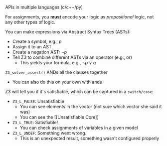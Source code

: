 APIs in multiple languages (c/c++/py)

For assignments, you **must** encode your logic as *propositional* logic, not any other types of logic.

You can make expressions via Abstract Syntax Trees (ASTs):
- Create a symbol, e.g., $p$
- Assign it to an AST
- Create a negation AST: $\lnot p$
- Tell Z3 to combine different ASTs via an operator (e.g., or) 
	- This yields your formula, e.g., $\lnot p \lor q$


`Z3_solver_assert()` ANDs all the clauses together
- You can also do this on your own with ands

Z3 will tell you if it's satisfiable, which can be captured in a `switch/case`:
- `Z3_L_FALSE`: Unsatisfiable
	- You can see elements in the vector (not sure which vector she said it was)
	- You can see the [[Unsatisfiable Core]]
- `Z3_L_TRUE`: Satisfiable!
	- You can check assignments of variables in a given model
- `Z3_L_UNDEF`: Something went wrong.
	- This is an unexpected result, something wasn't configured properly

